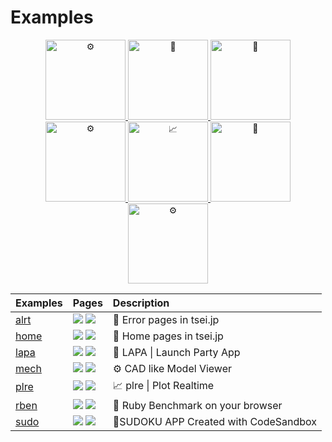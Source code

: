 # Examples

<p align="center">
  <a href="https://404.tsei.jp/">
    <img alt="⚙" height="128px" src="https://i.imgur.com/raM25u6.gif" />
  </a>
  <a href="https://tsei.jp/">
    <img alt="👀" height="128px" src="https://i.imgur.com/Qk3OD3R.gif" />
  </a>
  <a href="https://lapa.tsei.jp">
    <img alt="🚥" height="128px" src="https://lapa.tsei.jp/og.jpg" />
  </a>
  <a href="https://tseijp.github.io/mech/">
    <img alt="⚙" height="128px" src="https://i.imgur.com/zZOZQKZ.gif" />
  </a>
  <a href="https://plre.tsei.jp">
    <img alt="📈" height="128px" src="https://plre.tsei.jp/img/1_ui_5.gif" />
  </a>
  <a href="https://qala.tsei.jp">
    <img alt="🎨" height="128px" src="https://qala.tsei.jp/readme.gif"/>
  </a>
  <a href="https://tseijp.github.io/sudo/">
    <img alt="⚙" height="128px" src="https://i.imgur.com/H1ODA6L.gif" />
  </a>
</p>

|__Examples__|__Pages__|__Description__|
|:-|:-|:-|
| [alrt](alrt) | [![][g]][g🚨] [![][d]][d🚨] | 🚨 Error pages in tsei.jp |
| [home](home) | [![][g]][g👀] [![][d]][d👀] | 👀 Home pages in tsei.jp |
| [lapa](lapa) | [![][g]][g🚥] [![][d]][d🚥] | 🚥 LAPA \| Launch Party App |
| [mech](mech) | [![][g]][g⚙] [![][d]][d⚙] | ⚙ CAD like Model Viewer |
| [plre](plre) | [![][g]][g📈] [![][d]][d📈] | 📈 plre \| Plot Realtime |
| [rben](rben) | [![][g]][g👺] [![][d]][d👺] | 👺 Ruby Benchmark on your browser |
| [sudo](sudo) | [![][g]][g🔡] [![][d]][d🔡] | 🔡SUDOKU APP Created with CodeSandbox |

[g]: https://api.iconify.design/cib:github.svg
[d]: https://api.iconify.design/ci:external-link.svg

<!-- github -->
[g🚨]: https://github.com/tseijp/alrt
[g👀]: https://github.com/tseijp/home
[g🚥]: https://github.com/tseijp/lapa
[g⚙]: https://github.com/tseijp/mech
[g📈]: https://github.com/tseijp/plre
[g👺]: https://github.com/tseijp/rben
[g🔡]: https://github.com/tseijp/sudo

<!-- docs -->
[d🚨]: https://404.tsei.jp
[d👀]: https://tsei.jp
[d🚥]: https://lapa.tsei.jp
[d⚙]: https://tseijp.github.io/mech
[d📈]: https://plre.tsei.jp
[d👺]: https://tseijp.github.io/rben
[d🔡]: https://tseijp.github.io/sudo
